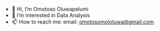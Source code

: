 - 👋 Hi, I’m Omotoso Oluwapelumi
- 👀 I’m interested in Data Analysis
- 📫 How to reach me: email: omotosomololuwa@gmail.com

<!---
jimbohalper/jimbohalper is a ✨ special ✨ repository because its `README.md` (this file) appears on your GitHub profile.
You can click the Preview link to take a look at your changes.
--->
